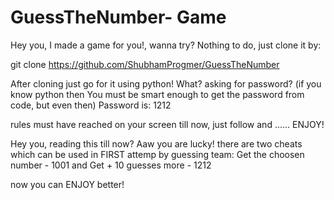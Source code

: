 # GuessTheNumber- Game

Hey you, I made a game for you!, wanna try? Nothing to do, just clone it by:


git clone https://github.com/ShubhamProgmer/GuessTheNumber


After cloning just go for it using python! What? asking for password? (if you know python then You must be smart enough to get the password from code, but even then) 
Password is: 1212

rules must have reached on your screen till now, just follow and ......
ENJOY!





Hey you, reading this till now? Aaw you are lucky! there are two cheats which can be used in FIRST attemp by guessing team:
Get the choosen number - 1001 and
Get + 10 guesses more - 1212

now you can ENJOY better!
